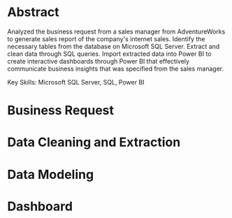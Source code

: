 # Abstract
Analyzed the business request from a sales manager from AdventureWorks to generate sales report of the company's internet sales. Identify the necessary tables from the database on Microsoft SQL Server. Extract and clean data through SQL queries. Import extracted data into Power BI to create interactive dashboards through Power BI that effectively communicate business insights that was specified from the sales manager.

Key Skills: Microsoft SQL Server, SQL, Power BI

# Business Request

# Data Cleaning and Extraction

# Data Modeling

# Dashboard
